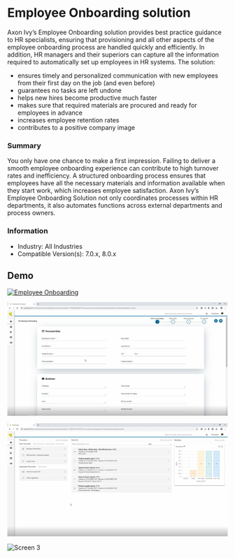 # Employee Onboarding solution
Axon Ivy’s Employee Onboarding solution provides best practice guidance to HR
specialists, ensuring that provisioning and all other aspects of the employee
onboarding process are handled quickly and efficiently. In addition, HR managers
and their superiors can capture all the information required to automatically
set up  employees in  HR systems. The solution:

- ensures timely and personalized communication with new employees from their
  first day on the job (and even before)
- guarantees no tasks are left undone
- helps new hires become productive much faster
- makes sure that required materials are procured and ready for employees in
  advance
- increases employee retention rates
- contributes to a positive company image

### Summary
You only have one chance to make a first impression. Failing to deliver a smooth
employee onboarding experience can contribute to high turnover rates and
inefficiency. A structured onboarding process ensures that employees have all
the necessary materials and information available when they start work, which
increases employee satisfaction. Axon Ivy’s Employee Onboarding Solution not
only coordinates processes within HR departments, it also automates functions
across external departments and process owners.

### Information
-   Industry: All Industries
-   Compatible Version(s):  7.0.x, 8.0.x

## Demo

[![Employee Onboarding](https://img.youtube.com/vi/1WpfmeKhJyY/0.jpg)](https://www.youtube.com/watch?v=1WpfmeKhJyY)

![Screen 1](screen1.png "Screen 1")

![Screen 2](screen2.png "Screen 2")

![Screen 3](screen3.png "Screen 3")
